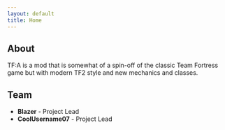 ```yaml
---
layout: default
title: Home 
---
```


## About
TF:A is a mod that is somewhat of a spin-off of the classic Team Fortress game but with modern TF2 style and new mechanics and classes.

## Team
- **Blazer** - Project Lead
- **CoolUsername07** - Project Lead